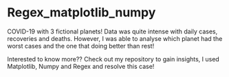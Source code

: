 # Regex_matplotlib_numpy

COVID-19 with 3 fictional planets! 
Data was quite intense with daily cases, recoveries and deaths. However, I was able to analyse which planet had the worst cases and the one that doing better than rest! 

Interested to know more?? 
Check out my repository to gain insights, I used Matplotlib, Numpy and Regex and resolve this case!         
